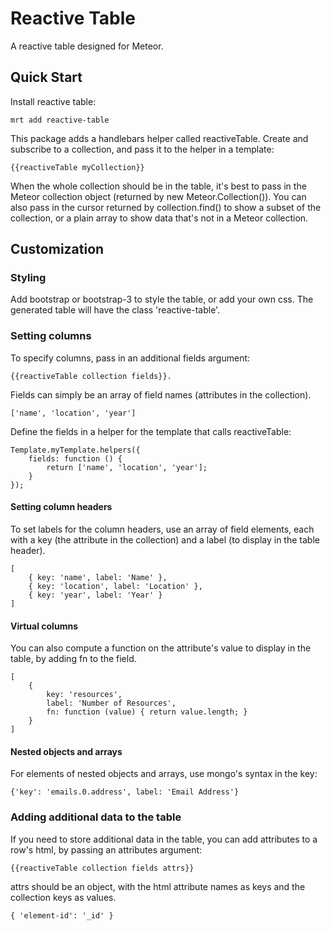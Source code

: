 # Reactive Table
A reactive table designed for Meteor.

## Quick Start

Install reactive table:

    mrt add reactive-table
    

This package adds a handlebars helper called reactiveTable. Create and subscribe to a collection, and pass it to the helper in a template:

    {{reactiveTable myCollection}}
    
When the whole collection should be in the table, it's best to pass in the Meteor collection object (returned by new Meteor.Collection()). You can also pass in the cursor returned by collection.find() to show a subset of the collection, or a plain array to show data that's not in a Meteor collection.

## Customization

### Styling

Add bootstrap or bootstrap-3 to style the table, or add your own css. The generated table will have the class 'reactive-table'.

### Setting columns

To specify columns, pass in an additional fields argument: 

    {{reactiveTable collection fields}}.

Fields can simply be an array of field names (attributes in the collection).

    ['name', 'location', 'year']
    
Define the fields in a helper for the template that calls reactiveTable:

    Template.myTemplate.helpers({
        fields: function () {
            return ['name', 'location', 'year'];
        }
    });
    
#### Setting column headers
    
To set labels for the column headers, use an array of field elements, each with a key (the attribute in the collection) and a label (to display in the table header). 

    [
        { key: 'name', label: 'Name' },
        { key: 'location', label: 'Location' },
        { key: 'year', label: 'Year' }
    ]

#### Virtual columns

You can also compute a function on the attribute's value to display in the table, by adding fn to the field.

    [
        { 
            key: 'resources',
            label: 'Number of Resources',
            fn: function (value) { return value.length; }
        }
    ]
    
#### Nested objects and arrays

For elements of nested objects and arrays, use mongo's syntax in the key: 

    {'key': 'emails.0.address', label: 'Email Address'}

### Adding additional data to the table

If you need to store additional data in the table, you can add attributes to a row's html, by passing an attributes argument: 

    {{reactiveTable collection fields attrs}}
    


attrs should be an object, with the html attribute names as keys and the collection keys as values.

    { 'element-id': '_id' }
